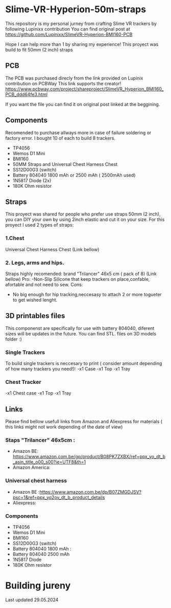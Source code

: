 # Slime-VR-Hyperion-50m-straps
This repository is my personal jurney from crafting Slime VR trackers by following Lupinixx contribution
You can find original post at https://github.com/Lupinixx/SlimeVR-Hyperion-BMI160-PCB

Hope I can help more than 1 by sharing my experience!
This proyect was build to fit 50mm (2 inch) straps

## PCB
The PCB was purchased direcly from the link provided on Lupinix contribution on PCBWay
This link supports the creator! 
https://www.pcbway.com/project/shareproject/SlimeVR_Hyperion_BMI160_PCB_ddd64fe3.html

If you want the file you can find it on original post linked at the beggining.

## Components 
Recomended to purchase allways more in case of failure soldering or factory error.
I bought 10 of each to build 8 trackers.

- TP4056
- Wemos D1 Mini
- BMI160
- 50MM Straps and Universal Chest Harness Chest
- SS12D00G3 (switch)
- Battery 804040 1800 mAh or 2500 mAh ( 2500mAh used)
- 1N5817 Diode (2x)
- 180K Ohm resistor
  
## Straps
This proyect was shared for people who prefer use straps 50mm (2 inch), you can DIY your own by using 2inch elastic and cut it on your size.
For this proyect I used 2 types of straps:

### 1.Chest
Universal Chest Harness Chest
(Link bellow)

### 2. Legs, arms and hips.
Straps highly recomended: brand "Trilancer" 46x5 cm ( pack of 8)
(Link bellow)
Pro: 
-Non-Slip Silicone that keep trackers on place,confable, afortable and not need to sew.
Cons:
- No big enough for hip tracking,neccesasy to attach 2 or more togueter to get wished lenght.
  
## 3D printables files
This componenst are specifically for use with battery 804040, diferent sizes will be updates in the future.
You can find STL. files on 3D models folder :)

### Single Trackers
To build single trackers is neccesary to print ( consider amount depending of how many trackers you need!):
-x1 Case 
-x1 Top
-x1 Tray

### Chest Tracker
-x1 Chest case
-x1 Top
-x1 Tray

## Links 
Please find bellow usefull links from Amazon and Aliexpress for materials ( this links might not work depending of the date of view)

### Staps "Trilancer" 46x5cm :
- Amazon BE: https://www.amazon.com.be/gp/product/B08PK7ZXBX/ref=ppx_yo_dt_b_asin_title_o00_s00?ie=UTF8&th=1
- Amazon America:

### Universal chest harness
- Amazon BE :https://www.amazon.com.be/dp/B07ZMGDJSV?psc=1&ref=ppx_yo2ov_dt_b_product_details
- Aliexpress:

### Components 
- TP4056
- Wemos D1 Mini
- BMI160
- SS12D00G3 (switch)
- Battery 804040 1800 mAh :
- Battery 804040 2500 mAh
- 1N5817 Diode 
- 180K Ohm resistor
  
# Building jureny
Last updated 29.05.2024
